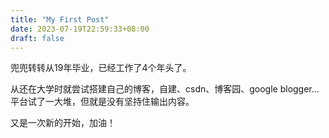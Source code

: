 ```yaml
---
title: "My First Post"
date: 2023-07-19T22:59:33+08:00
draft: false
---
```

兜兜转转从19年毕业，已经工作了4个年头了。

从还在大学时就尝试搭建自己的博客，自建、csdn、博客园、google blogger... 平台试了一大堆，但就是没有坚持住输出内容。

又是一次新的开始，加油！
